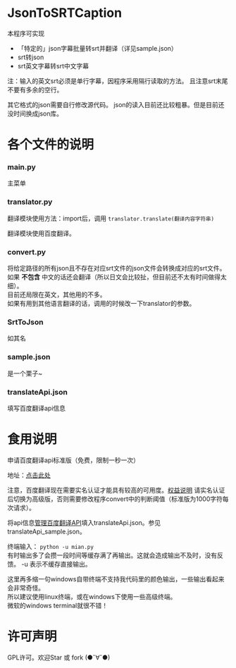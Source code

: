 # JsonToSRTCaption
本程序可实现
* 「特定的」json字幕批量转srt并翻译（详见sample.json）
* srt转json
* srt英文字幕转srt中文字幕

注：输入的英文srt必须是单行字幕，因程序采用隔行读取的方法。
且注意srt末尾不要有多余的空行。

其它格式的json需要自行修改源代码。
json的读入目前还比较粗暴。但是目前还没时间换成json库。

各个文件的说明
=============
### main.py
主菜单

### translator.py
翻译模块使用方法：import后，调用 `translator.translate(翻译内容字符串)`  

翻译模块使用百度翻译。

### convert.py    
将给定路径的所有json且不存在对应srt文件的json文件会转换成对应的srt文件。  
如果 **不包含** 中文的话还会翻译（所以日文会比较扯，但目前还不太有时间做得太细）。  
目前还局限在英文，其他用的不多。  
如果有用到其他语言翻译的话，调用的时候改一下translator的参数。  

### SrtToJson
如其名

### sample.json 
是一个栗子~

### translateApi.json
填写百度翻译api信息

食用说明
========
申请百度翻译api标准版（免费，限制一秒一次）

地址：[点击此处](http://api.fanyi.baidu.com/api/trans/product/apichoose)

注意，百度翻译现在需要实名认证才能具有较高的可用度。[权益说明](http://api.fanyi.baidu.com/doc/8)
请实名认证后切换为高级版，否则需要修改程序convert中的判断阈值（标准版为1000字符每次请求）。

将api信息[管理百度翻译API](http://api.fanyi.baidu.com/api/trans/product/desktop)填入translateApi.json。参见translateApi_sample.json。

终端输入： `python -u mian.py`  
有时输出多了会攒一段时间等缓存满了再输出。这就会造成输出不及时，没有反馈。
-u 表示不缓存直接输出。

这里再多缩一句windows自带终端不支持我代码里的颜色输出，一些输出看起来会非常奇怪。  
所以建议使用linux终端，或在windows下使用一些高级终端。  
微软的windows terminal就很不错！

许可声明
========
GPL许可。欢迎Star 或 fork (●ˇ∀ˇ●)
